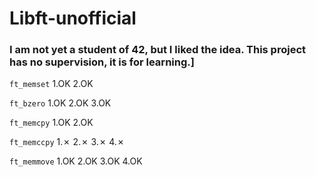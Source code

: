 # Libft-unofficial

### I am not yet a student of 42, but I liked the idea. This project has no supervision, it is for learning.]

`ft_memset` 1.OK 2.OK <p>
`ft_bzero` 1.OK 2.OK 3.OK <p>
`ft_memcpy` 1.OK 2.OK <p>
`ft_memccpy` 1.✗ 2.✗ 3.✗ 4.✗ <p>
`ft_memmove` 1.OK 2.OK 3.OK 4.OK <p>
